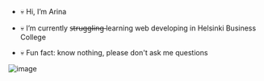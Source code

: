 - 💀 Hi, I’m Arina
  
- 💀 I’m currently s̶t̶r̶u̶g̶g̶l̶i̶n̶g̶ learning web developing in Helsinki Business College

- 💀 Fun fact: know nothing, please don't ask me questions

  
  
![image](https://github.com/Nanao907/Nanao907/assets/156178075/71a16bc3-3111-4121-8f61-735d151844a2)


